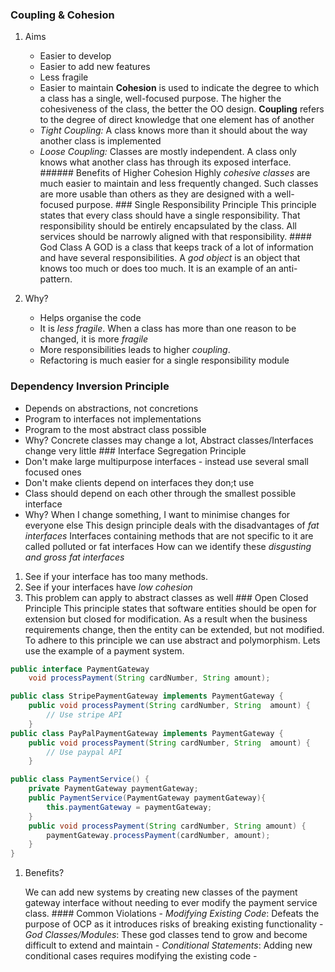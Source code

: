 ### Coupling & Cohesion

1.  Aims

    - Easier to develop
    - Easier to add new features
    - Less fragile
    - Easier to maintain **Cohesion** is used to indicate the degree to
      which a class has a single, well-focused purpose. The higher the
      cohesiveness of the class, the better the OO design. **Coupling**
      refers to the degree of direct knowledge that one element has of
      another
    - *Tight Coupling:* A class knows more than it should about the way
      another class is implemented
    - *Loose Coupling:* Classes are mostly independent. A class only
      knows what another class has through its exposed interface.
      \###### Benefits of Higher Cohesion Highly *cohesive classes* are
      much easier to maintain and less frequently changed. Such classes
      are more usable than others as they are designed with a
      well-focused purpose. \### Single Responsibility Principle This
      principle states that every class should have a single
      responsibility. That responsibility should be entirely
      encapsulated by the class. All services should be narrowly aligned
      with that responsibility. \#### God Class A GOD is a class that
      keeps track of a lot of information and have several
      responsibilities. A *god object* is an object that knows too much
      or does too much. It is an example of an anti-pattern.

2.  Why?

    - Helps organise the code
    - It is *less fragile*. When a class has more than one reason to be
      changed, it is more *fragile*
    - More responsibilities leads to higher *coupling*.
    - Refactoring is much easier for a single responsibility module

### Dependency Inversion Principle

- Depends on abstractions, not concretions
- Program to interfaces not implementations
- Program to the most abstract class possible
- Why? Concrete classes may change a lot, Abstract classes/Interfaces
  change very little \### Interface Segregation Principle
- Don\'t make large multipurpose interfaces - instead use several small
  focused ones
- Don\'t make clients depend on interfaces they don;t use
- Class should depend on each other through the smallest possible
  interface
- Why? When I change something, I want to minimise changes for everyone
  else This design principle deals with the disadvantages of *fat
  interfaces* Interfaces containing methods that are not specific to it
  are called polluted or fat interfaces How can we identify these
  *disgusting and gross fat interfaces*

1.  See if your interface has too many methods.
2.  See if your interfaces have *low cohesion*
3.  This problem can apply to abstract classes as well \### Open Closed
    Principle This principle states that software entities should be
    open for extension but closed for modification. As a result when the
    business requirements change, then the entity can be extended, but
    not modified. To adhere to this principle we can use abstract and
    polymorphism. Lets use the example of a payment system.

``` java
public interface PaymentGateway
    void processPayment(String cardNumber, String amount); 

public class StripePaymentGateway implements PaymentGateway {
    public void processPayment(String cardNumber, String  amount) {
        // Use stripe API
    }
public class PayPalPaymentGateway implements PaymentGateway {
    public void processPayment(String cardNumber, String  amount) {
        // Use paypal API
    }

public class PaymentService() {
    private PaymentGateway paymentGateway;
    public PaymentService(PaymentGateway paymentGateway){
        this.paymentGateway = paymentGateway;   
    }
    public void processPayment(String cardNumber, String amount) {
        paymentGateway.processPayment(cardNumber, amount);
    }
}
```

1.  Benefits?

    We can add new systems by creating new classes of the payment
    gateway interface without needing to ever modify the payment service
    class. \#### Common Violations - *Modifying Existing Code*: Defeats
    the purpose of OCP as it introduces risks of breaking existing
    functionality - *God Classes/Modules*: These god classes tend to
    grow and become difficult to extend and maintain - *Conditional
    Statements*: Adding new conditional cases requires modifying the
    existing code -
